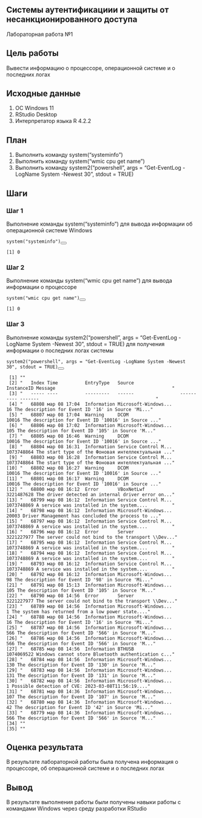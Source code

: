 </head>

<body class="fullcontent">

<div id="quarto-content" class="page-columns page-rows-contents page-layout-article">

<main class="content" id="quarto-document-content">



<section id="системы-аутентификациии-и-защиты-от-несанкционированного-доступа" class="level1">
<h1>Системы аутентификациии и защиты от несанкционированного доступа</h1>
<p>Лабораторная работа №1</p>
<section id="цель-работы" class="level2">
<h2 class="anchored" data-anchor-id="цель-работы">Цель работы</h2>
<p>Вывести информацию о процессоре, операционной системе и о последних логах</p>
</section>
<section id="исходные-данные" class="level2">
<h2 class="anchored" data-anchor-id="исходные-данные">Исходные данные</h2>
<ol type="1">
<li>ОС Windows 11</li>
<li>RStudio Desktop</li>
<li>Интерпретатор языка R 4.2.2</li>
</ol>
</section>
<section id="план" class="level2">
<h2 class="anchored" data-anchor-id="план">План</h2>
<ol type="1">
<li>Выполнить команду system(“systeminfo”)</li>
<li>Выполнить команду system(“wmic cpu get name”)</li>
<li>Выполнить команду system2(“powershell”, args = “Get-EventLog -LogName System -Newest 30”, stdout = TRUE)</li>
</ol>
</section>
<section id="шаги" class="level2">
<h2 class="anchored" data-anchor-id="шаги">Шаги</h2>
<section id="шаг-1" class="level3">
<h3 class="anchored" data-anchor-id="шаг-1">Шаг 1</h3>
<p>Выполнение команды system(“systeminfo”) для вывода информации об операционной системе Windows</p>
<div class="cell">
<div class="sourceCode cell-code" id="cb1"><pre class="sourceCode r code-with-copy"><code class="sourceCode r"><span id="cb1-1"><a href="#cb1-1" aria-hidden="true" tabindex="-1"></a><span class="fu">system</span>(<span class="st">"systeminfo"</span>)</span></code><button title="Copy to Clipboard" class="code-copy-button"><i class="bi"></i></button></pre></div>
<div class="cell-output cell-output-stdout">
<pre><code>[1] 0</code></pre>
</div>
</div>
</section>
<section id="шаг-2" class="level3">
<h3 class="anchored" data-anchor-id="шаг-2">Шаг 2</h3>
<p>Выполнение команды system(“wmic cpu get name”) для вывода информации о процессоре</p>
<div class="cell">
<div class="sourceCode cell-code" id="cb3"><pre class="sourceCode r code-with-copy"><code class="sourceCode r"><span id="cb3-1"><a href="#cb3-1" aria-hidden="true" tabindex="-1"></a><span class="fu">system</span>(<span class="st">"wmic cpu get name"</span>)</span></code><button title="Copy to Clipboard" class="code-copy-button"><i class="bi"></i></button></pre></div>
<div class="cell-output cell-output-stdout">
<pre><code>[1] 0</code></pre>
</div>
</div>
</section>
<section id="шаг-3" class="level3">
<h3 class="anchored" data-anchor-id="шаг-3">Шаг 3</h3>
<p>Выполнение команды system2(“powershell”, args = “Get-EventLog -LogName System -Newest 30”, stdout = TRUE) для получения информации о последних логах системы</p>
<div class="cell">
<div class="sourceCode cell-code" id="cb5"><pre class="sourceCode r code-with-copy"><code class="sourceCode r"><span id="cb5-1"><a href="#cb5-1" aria-hidden="true" tabindex="-1"></a><span class="fu">system2</span>(<span class="st">"powershell"</span>, <span class="at">args =</span> <span class="st">"Get-EventLog -LogName System -Newest 30"</span>, <span class="at">stdout =</span> <span class="cn">TRUE</span>)</span></code><button title="Copy to Clipboard" class="code-copy-button"><i class="bi"></i></button></pre></div>
<div class="cell-output cell-output-stdout">
<pre><code> [1] ""                                                                                                                        
 [2] "   Index Time          EntryType   Source                 InstanceID Message                                           " 
 [3] "   ----- ----          ---------   ------                 ---------- -------                                           " 
 [4] "   68808 мар 08 17:04  Information Microsoft-Windows...           16 The description for Event ID '16' in Source 'Mi..." 
 [5] "   68807 мар 08 17:04  Warning     DCOM                        10016 The description for Event ID '10016' in Source ..." 
 [6] "   68806 мар 08 17:02  Information Microsoft-Windows...          105 The description for Event ID '105' in Source 'M..." 
 [7] "   68805 мар 08 16:46  Warning     DCOM                        10016 The description for Event ID '10016' in Source ..." 
 [8] "   68804 мар 08 16:31  Information Service Control M...   1073748864 The start type of the Фоновая интеллектуальная ..." 
 [9] "   68803 мар 08 16:28  Information Service Control M...   1073748864 The start type of the Фоновая интеллектуальная ..." 
[10] "   68802 мар 08 16:27  Warning     DCOM                        10016 The description for Event ID '10016' in Source ..." 
[11] "   68801 мар 08 16:17  Warning     DCOM                        10016 The description for Event ID '10016' in Source ..." 
[12] "   68800 мар 08 16:12  Error       VBoxNetLwf             3221487628 The driver detected an internal driver error on..." 
[13] "   68799 мар 08 16:12  Information Service Control M...   1073748869 A service was installed in the system....         " 
[14] "   68798 мар 08 16:12  Information Microsoft-Windows...        20003 Driver Management has concluded the process to ..." 
[15] "   68797 мар 08 16:12  Information Service Control M...   1073748869 A service was installed in the system....         " 
[16] "   68796 мар 08 16:12  Error       Server                 3221227977 The server could not bind to the transport \\Dev..."
[17] "   68795 мар 08 16:12  Information Service Control M...   1073748869 A service was installed in the system....         " 
[18] "   68794 мар 08 16:12  Information Service Control M...   1073748869 A service was installed in the system....         " 
[19] "   68793 мар 08 16:12  Information Service Control M...   1073748869 A service was installed in the system....         " 
[20] "   68792 мар 08 16:12  Information Microsoft-Windows...           98 The description for Event ID '98' in Source 'Mi..." 
[21] "   68791 мар 08 15:13  Information Microsoft-Windows...          105 The description for Event ID '105' in Source 'M..." 
[22] "   68790 мар 08 14:56  Error       Server                 3221227977 The server could not bind to the transport \\Dev..."
[23] "   68789 мар 08 14:56  Information Microsoft-Windows...            1 The system has returned from a low power state...." 
[24] "   68788 мар 08 14:56  Information Microsoft-Windows...           16 The description for Event ID '16' in Source 'Mi..." 
[25] "   68787 мар 08 14:56  Information Microsoft-Windows...          566 The description for Event ID '566' in Source 'M..." 
[26] "   68786 мар 08 14:56  Information Microsoft-Windows...          566 The description for Event ID '566' in Source 'M..." 
[27] "   68785 мар 08 14:56  Information BTHUSB                 1074069522 Windows cannot store Bluetooth authentication c..." 
[28] "   68784 мар 08 14:56  Information Microsoft-Windows...          130 The description for Event ID '130' in Source 'M..." 
[29] "   68783 мар 08 14:56  Information Microsoft-Windows...          131 The description for Event ID '131' in Source 'M..." 
[30] "   68782 мар 08 14:56  Information Microsoft-Windows...            1 Possible detection of CVE: 2023-03-08T11:56:19...." 
[31] "   68781 мар 08 14:36  Information Microsoft-Windows...          107 The description for Event ID '107' in Source 'M..." 
[32] "   68780 мар 08 14:36  Information Microsoft-Windows...           42 The description for Event ID '42' in Source 'Mi..." 
[33] "   68779 мар 08 14:36  Information Microsoft-Windows...          566 The description for Event ID '566' in Source 'M..." 
[34] ""                                                                                                                        
[35] ""                                                                                                                        </code></pre>
</div>
</div>
</section>
</section>
<section id="оценка-результата" class="level2">
<h2 class="anchored" data-anchor-id="оценка-результата">Оценка результата</h2>
<p>В результате лабораторной работы была получена информация о процессоре, об операционной системе и о последних логах</p>
</section>
<section id="вывод" class="level2">
<h2 class="anchored" data-anchor-id="вывод">Вывод</h2>
<p>В результате выполнения работы были получены навыки работы с командами Windows через среду разработки RStudio</p>
</section>
</section>

</main>
<!-- /main column -->
<script id="quarto-html-after-body" type="application/javascript">
window.document.addEventListener("DOMContentLoaded", function (event) {
  const toggleBodyColorMode = (bsSheetEl) => {
    const mode = bsSheetEl.getAttribute("data-mode");
    const bodyEl = window.document.querySelector("body");
    if (mode === "dark") {
      bodyEl.classList.add("quarto-dark");
      bodyEl.classList.remove("quarto-light");
    } else {
      bodyEl.classList.add("quarto-light");
      bodyEl.classList.remove("quarto-dark");
    }
  }
  const toggleBodyColorPrimary = () => {
    const bsSheetEl = window.document.querySelector("link#quarto-bootstrap");
    if (bsSheetEl) {
      toggleBodyColorMode(bsSheetEl);
    }
  }
  toggleBodyColorPrimary();  
  const icon = "";
  const anchorJS = new window.AnchorJS();
  anchorJS.options = {
    placement: 'right',
    icon: icon
  };
  anchorJS.add('.anchored');
  const clipboard = new window.ClipboardJS('.code-copy-button', {
    target: function(trigger) {
      return trigger.previousElementSibling;
    }
  });
  clipboard.on('success', function(e) {
    // button target
    const button = e.trigger;
    // don't keep focus
    button.blur();
    // flash "checked"
    button.classList.add('code-copy-button-checked');
    var currentTitle = button.getAttribute("title");
    button.setAttribute("title", "Copied!");
    let tooltip;
    if (window.bootstrap) {
      button.setAttribute("data-bs-toggle", "tooltip");
      button.setAttribute("data-bs-placement", "left");
      button.setAttribute("data-bs-title", "Copied!");
      tooltip = new bootstrap.Tooltip(button, 
        { trigger: "manual", 
          customClass: "code-copy-button-tooltip",
          offset: [0, -8]});
      tooltip.show();    
    }
    setTimeout(function() {
      if (tooltip) {
        tooltip.hide();
        button.removeAttribute("data-bs-title");
        button.removeAttribute("data-bs-toggle");
        button.removeAttribute("data-bs-placement");
      }
      button.setAttribute("title", currentTitle);
      button.classList.remove('code-copy-button-checked');
    }, 1000);
    // clear code selection
    e.clearSelection();
  });
  function tippyHover(el, contentFn) {
    const config = {
      allowHTML: true,
      content: contentFn,
      maxWidth: 500,
      delay: 100,
      arrow: false,
      appendTo: function(el) {
          return el.parentElement;
      },
      interactive: true,
      interactiveBorder: 10,
      theme: 'quarto',
      placement: 'bottom-start'
    };
    window.tippy(el, config); 
  }
  const noterefs = window.document.querySelectorAll('a[role="doc-noteref"]');
  for (var i=0; i<noterefs.length; i++) {
    const ref = noterefs[i];
    tippyHover(ref, function() {
      // use id or data attribute instead here
      let href = ref.getAttribute('data-footnote-href') || ref.getAttribute('href');
      try { href = new URL(href).hash; } catch {}
      const id = href.replace(/^#\/?/, "");
      const note = window.document.getElementById(id);
      return note.innerHTML;
    });
  }
  const findCites = (el) => {
    const parentEl = el.parentElement;
    if (parentEl) {
      const cites = parentEl.dataset.cites;
      if (cites) {
        return {
          el,
          cites: cites.split(' ')
        };
      } else {
        return findCites(el.parentElement)
      }
    } else {
      return undefined;
    }
  };
  var bibliorefs = window.document.querySelectorAll('a[role="doc-biblioref"]');
  for (var i=0; i<bibliorefs.length; i++) {
    const ref = bibliorefs[i];
    const citeInfo = findCites(ref);
    if (citeInfo) {
      tippyHover(citeInfo.el, function() {
        var popup = window.document.createElement('div');
        citeInfo.cites.forEach(function(cite) {
          var citeDiv = window.document.createElement('div');
          citeDiv.classList.add('hanging-indent');
          citeDiv.classList.add('csl-entry');
          var biblioDiv = window.document.getElementById('ref-' + cite);
          if (biblioDiv) {
            citeDiv.innerHTML = biblioDiv.innerHTML;
          }
          popup.appendChild(citeDiv);
        });
        return popup.innerHTML;
      });
    }
  }
});
</script>
</div> <!-- /content -->



</body></html>
